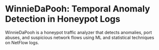 # WinnieDaPooh: Temporal Anomaly Detection in Honeypot Logs

WinnieDaPooh is a honeypot traffic analyzer that detects anomalies, port abuses, and suspicious network flows using ML and statistical techniques on NetFlow logs.
